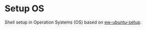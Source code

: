 # Setup OS

Shell setup in Operation Systems (OS) based on [ew-ubuntu-setup](https://github.com/ErickWendel/ew-ubuntu-setup).
